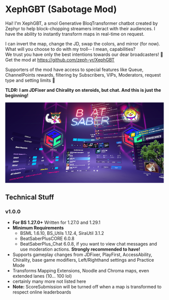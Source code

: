 ﻿# XephGBT (Sabotage Mod)

Hai! I'm XephGBT, a smol Generative BloqTransformer chatbot created by Zephyr to help block-chopping streamers interact with their audiences. I have the ability to instantly transform maps in real-time on request. 

I can invert the map, change the JD, swap the colors, and mirror (for now). What will you choose to do with my troll-- I mean, capabilities?
<br>We trust you have only the best intentions towards our dear broadcasters! 🤗
<br>Get the mod at https://github.com/zeph-yr/XephGBT

Supporters of the mod have access to special features like Queue, ChannelPoints rewards, filtering by Subscribers, VIPs, Moderators, request type and setting limits 🥰

**TLDR: I am JDFixer and Chirality on steroids, but chat. And this is just the beginning!**

<p><img src="https://github.com/zeph-yr/XephGBT/blob/main/Screenshots/menu_main_2_small.png"></p>

## Technical Stuff

### v1.0.0
- **For BS 1.27.0+** Written for 1.27.0 and 1.29.1
- **Minimum Requirements**
	- BSML 1.6.10, BS_Utils 1.12.4, SiraUtil 3.1.2
	- BeatSaberPlusCORE 6.0.8
	- BeatSaberPlus_Chat 6.0.8, if you want to view chat messages and use moderation actions. **Strongly recommended to have!**
- Supports gameplay changes from JDFixer, PlayFirst, AccessAbility, Chirality, base game modifiers, Left/Righthand settings and Practice Mode
- Transforms Mapping Extensions, Noodle and Chroma maps, even extended lanes (10... 100 lol)
- certainly many more not listed here
- **Note:** ScoreSubmission will be turned off when a map is transformed to respect online leaderboards
